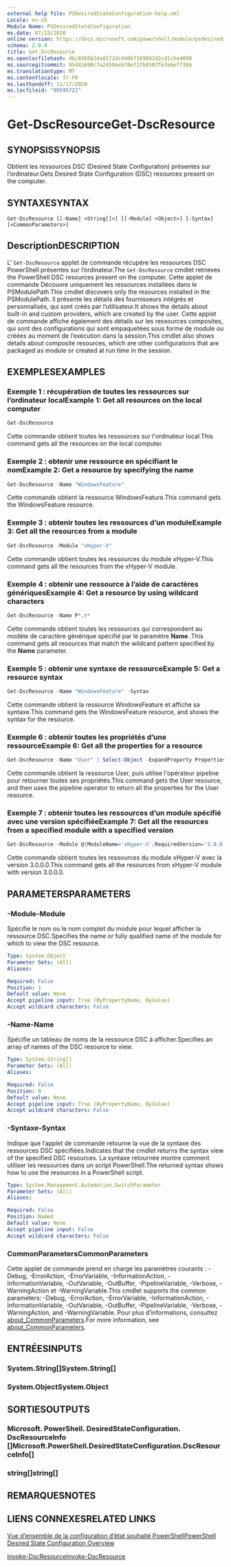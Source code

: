 ```yaml
---
external help file: PSDesiredStateConfiguration-help.xml
Locale: en-US
Module Name: PSDesiredStateConfiguration
ms.date: 07/23/2020
online version: https://docs.microsoft.com/powershell/module/psdesiredstateconfiguration/get-dscresource?view=powershell-7.2&WT.mc_id=ps-gethelp
schema: 2.0.0
title: Get-DscResource
ms.openlocfilehash: dbc036562da0172dc4406f169891d2cd1c5e4098
ms.sourcegitcommit: 95d41698c7a2450eeb70ef2fb6507fe7e6eff3b6
ms.translationtype: MT
ms.contentlocale: fr-FR
ms.lasthandoff: 11/17/2020
ms.locfileid: "99595722"
---
```

# <span data-ttu-id="3622a-102">Get-DscResource</span><span class="sxs-lookup"><span data-stu-id="3622a-102">Get-DscResource</span></span>

## <span data-ttu-id="3622a-103">SYNOPSIS</span><span class="sxs-lookup"><span data-stu-id="3622a-103">SYNOPSIS</span></span>
<span data-ttu-id="3622a-104">Obtient les ressources DSC (Desired State Configuration) présentes sur l’ordinateur.</span><span class="sxs-lookup"><span data-stu-id="3622a-104">Gets Desired State Configuration (DSC) resources present on the computer.</span></span>

## <span data-ttu-id="3622a-105">SYNTAXE</span><span class="sxs-lookup"><span data-stu-id="3622a-105">SYNTAX</span></span>

```
Get-DscResource [[-Name] <String[]>] [[-Module] <Object>] [-Syntax] [<CommonParameters>]
```

## <span data-ttu-id="3622a-106">Description</span><span class="sxs-lookup"><span data-stu-id="3622a-106">DESCRIPTION</span></span>

<span data-ttu-id="3622a-107">L' `Get-DscResource` applet de commande récupère les ressources DSC PowerShell présentes sur l’ordinateur.</span><span class="sxs-lookup"><span data-stu-id="3622a-107">The `Get-DscResource` cmdlet retrieves the PowerShell DSC resources present on the computer.</span></span> <span data-ttu-id="3622a-108">Cette applet de commande Découvre uniquement les ressources installées dans le PSModulePath.</span><span class="sxs-lookup"><span data-stu-id="3622a-108">This cmdlet discovers only the resources installed in the PSModulePath.</span></span> <span data-ttu-id="3622a-109">Il présente les détails des fournisseurs intégrés et personnalisés, qui sont créés par l’utilisateur.</span><span class="sxs-lookup"><span data-stu-id="3622a-109">It shows the details about built-in and custom providers, which are created by the user.</span></span> <span data-ttu-id="3622a-110">Cette applet de commande affiche également des détails sur les ressources composites, qui sont des configurations qui sont empaquetées sous forme de module ou créées au moment de l’exécution dans la session.</span><span class="sxs-lookup"><span data-stu-id="3622a-110">This cmdlet also shows details about composite resources, which are other configurations that are packaged as module or created at run time in the session.</span></span>

## <span data-ttu-id="3622a-111">EXEMPLES</span><span class="sxs-lookup"><span data-stu-id="3622a-111">EXAMPLES</span></span>

### <span data-ttu-id="3622a-112">Exemple 1 : récupération de toutes les ressources sur l’ordinateur local</span><span class="sxs-lookup"><span data-stu-id="3622a-112">Example 1: Get all resources on the local computer</span></span>

```powershell
Get-DscResource
```

<span data-ttu-id="3622a-113">Cette commande obtient toutes les ressources sur l'ordinateur local.</span><span class="sxs-lookup"><span data-stu-id="3622a-113">This command gets all the resources on the local computer.</span></span>

### <span data-ttu-id="3622a-114">Exemple 2 : obtenir une ressource en spécifiant le nom</span><span class="sxs-lookup"><span data-stu-id="3622a-114">Example 2: Get a resource by specifying the name</span></span>

```powershell
Get-DscResource -Name "WindowsFeature"
```

<span data-ttu-id="3622a-115">Cette commande obtient la ressource WindowsFeature.</span><span class="sxs-lookup"><span data-stu-id="3622a-115">This command gets the WindowsFeature resource.</span></span>

### <span data-ttu-id="3622a-116">Exemple 3 : obtenir toutes les ressources d’un module</span><span class="sxs-lookup"><span data-stu-id="3622a-116">Example 3: Get all the resources from a module</span></span>

```powershell
Get-DscResource -Module "xHyper-V"
```

<span data-ttu-id="3622a-117">Cette commande obtient toutes les ressources du module xHyper-V.</span><span class="sxs-lookup"><span data-stu-id="3622a-117">This command gets all the resources from the xHyper-V module.</span></span>

### <span data-ttu-id="3622a-118">Exemple 4 : obtenir une ressource à l’aide de caractères génériques</span><span class="sxs-lookup"><span data-stu-id="3622a-118">Example 4: Get a resource by using wildcard characters</span></span>

```powershell
Get-DscResource -Name P*,r*
```

<span data-ttu-id="3622a-119">Cette commande obtient toutes les ressources qui correspondent au modèle de caractère générique spécifié par le paramètre **Name** .</span><span class="sxs-lookup"><span data-stu-id="3622a-119">This command gets all resources that match the wildcard pattern specified by the **Name** parameter.</span></span>

### <span data-ttu-id="3622a-120">Exemple 5 : obtenir une syntaxe de ressource</span><span class="sxs-lookup"><span data-stu-id="3622a-120">Example 5: Get a resource syntax</span></span>

```powershell
Get-DscResource -Name "WindowsFeature" -Syntax
```

<span data-ttu-id="3622a-121">Cette commande obtient la ressource WindowsFeature et affiche sa syntaxe.</span><span class="sxs-lookup"><span data-stu-id="3622a-121">This command gets the WindowsFeature resource, and shows the syntax for the resource.</span></span>

### <span data-ttu-id="3622a-122">Exemple 6 : obtenir toutes les propriétés d’une ressource</span><span class="sxs-lookup"><span data-stu-id="3622a-122">Example 6: Get all the properties for a resource</span></span>

```powershell
Get-DscResource -Name "User" | Select-Object -ExpandProperty Properties
```

<span data-ttu-id="3622a-123">Cette commande obtient la ressource User, puis utilise l'opérateur pipeline pour retourner toutes ses propriétés.</span><span class="sxs-lookup"><span data-stu-id="3622a-123">This command gets the User resource, and then uses the pipeline operator to return all the properties for the User resource.</span></span>

### <span data-ttu-id="3622a-124">Exemple 7 : obtenir toutes les ressources d’un module spécifié avec une version spécifiée</span><span class="sxs-lookup"><span data-stu-id="3622a-124">Example 7: Get all the resources from a specified module with a specified version</span></span>

```powershell
Get-DscResource -Module @{ModuleName='xHyper-V';RequiredVersion='3.0.0.0'}
```

<span data-ttu-id="3622a-125">Cette commande obtient toutes les ressources du module xHyper-V avec la version 3.0.0.0.</span><span class="sxs-lookup"><span data-stu-id="3622a-125">This command gets all the resources from xHyper-V module with version 3.0.0.0.</span></span>

## <span data-ttu-id="3622a-126">PARAMETERS</span><span class="sxs-lookup"><span data-stu-id="3622a-126">PARAMETERS</span></span>

### <span data-ttu-id="3622a-127">-Module</span><span class="sxs-lookup"><span data-stu-id="3622a-127">-Module</span></span>

<span data-ttu-id="3622a-128">Spécifie le nom ou le nom complet du module pour lequel afficher la ressource DSC.</span><span class="sxs-lookup"><span data-stu-id="3622a-128">Specifies the name or fully qualified name of the module for which to view the DSC resource.</span></span>

```yaml
Type: System.Object
Parameter Sets: (All)
Aliases:

Required: False
Position: 1
Default value: None
Accept pipeline input: True (ByPropertyName, ByValue)
Accept wildcard characters: False
```

### <span data-ttu-id="3622a-129">-Name</span><span class="sxs-lookup"><span data-stu-id="3622a-129">-Name</span></span>

<span data-ttu-id="3622a-130">Spécifie un tableau de noms de la ressource DSC à afficher.</span><span class="sxs-lookup"><span data-stu-id="3622a-130">Specifies an array of names of the DSC resource to view.</span></span>

```yaml
Type: System.String[]
Parameter Sets: (All)
Aliases:

Required: False
Position: 0
Default value: None
Accept pipeline input: True (ByPropertyName, ByValue)
Accept wildcard characters: False
```

### <span data-ttu-id="3622a-131">-Syntaxe</span><span class="sxs-lookup"><span data-stu-id="3622a-131">-Syntax</span></span>

<span data-ttu-id="3622a-132">Indique que l’applet de commande retourne la vue de la syntaxe des ressources DSC spécifiées.</span><span class="sxs-lookup"><span data-stu-id="3622a-132">Indicates that the cmdlet returns the syntax view of the specified DSC resources.</span></span> <span data-ttu-id="3622a-133">La syntaxe retournée montre comment utiliser les ressources dans un script PowerShell.</span><span class="sxs-lookup"><span data-stu-id="3622a-133">The returned syntax shows how to use the resources in a PowerShell script.</span></span>

```yaml
Type: System.Management.Automation.SwitchParameter
Parameter Sets: (All)
Aliases:

Required: False
Position: Named
Default value: None
Accept pipeline input: False
Accept wildcard characters: False
```

### <span data-ttu-id="3622a-134">CommonParameters</span><span class="sxs-lookup"><span data-stu-id="3622a-134">CommonParameters</span></span>

<span data-ttu-id="3622a-135">Cette applet de commande prend en charge les paramètres courants : -Debug, -ErrorAction, -ErrorVariable, -InformationAction, -InformationVariable, -OutVariable, -OutBuffer, -PipelineVariable, -Verbose, -WarningAction et -WarningVariable.</span><span class="sxs-lookup"><span data-stu-id="3622a-135">This cmdlet supports the common parameters: -Debug, -ErrorAction, -ErrorVariable, -InformationAction, -InformationVariable, -OutVariable, -OutBuffer, -PipelineVariable, -Verbose, -WarningAction, and -WarningVariable.</span></span> <span data-ttu-id="3622a-136">Pour plus d’informations, consultez [about_CommonParameters](https://go.microsoft.com/fwlink/?LinkID=113216).</span><span class="sxs-lookup"><span data-stu-id="3622a-136">For more information, see [about_CommonParameters](https://go.microsoft.com/fwlink/?LinkID=113216).</span></span>

## <span data-ttu-id="3622a-137">ENTRÉES</span><span class="sxs-lookup"><span data-stu-id="3622a-137">INPUTS</span></span>

### <span data-ttu-id="3622a-138">System.String[]</span><span class="sxs-lookup"><span data-stu-id="3622a-138">System.String[]</span></span>

### <span data-ttu-id="3622a-139">System.Object</span><span class="sxs-lookup"><span data-stu-id="3622a-139">System.Object</span></span>

## <span data-ttu-id="3622a-140">SORTIES</span><span class="sxs-lookup"><span data-stu-id="3622a-140">OUTPUTS</span></span>

### <span data-ttu-id="3622a-141">Microsoft. PowerShell. DesiredStateConfiguration. DscResourceInfo []</span><span class="sxs-lookup"><span data-stu-id="3622a-141">Microsoft.PowerShell.DesiredStateConfiguration.DscResourceInfo[]</span></span>

### <span data-ttu-id="3622a-142">string[]</span><span class="sxs-lookup"><span data-stu-id="3622a-142">string[]</span></span>

## <span data-ttu-id="3622a-143">REMARQUES</span><span class="sxs-lookup"><span data-stu-id="3622a-143">NOTES</span></span>

## <span data-ttu-id="3622a-144">LIENS CONNEXES</span><span class="sxs-lookup"><span data-stu-id="3622a-144">RELATED LINKS</span></span>

[<span data-ttu-id="3622a-145">Vue d’ensemble de la configuration d’état souhaité PowerShell</span><span class="sxs-lookup"><span data-stu-id="3622a-145">PowerShell Desired State Configuration Overview</span></span>](/powershell/scripting/dsc/overview/overview)

[<span data-ttu-id="3622a-146">Invoke-DscResource</span><span class="sxs-lookup"><span data-stu-id="3622a-146">Invoke-DscResource</span></span>](/powershell/module/PSDesiredStateConfiguration/Invoke-DscResource)

